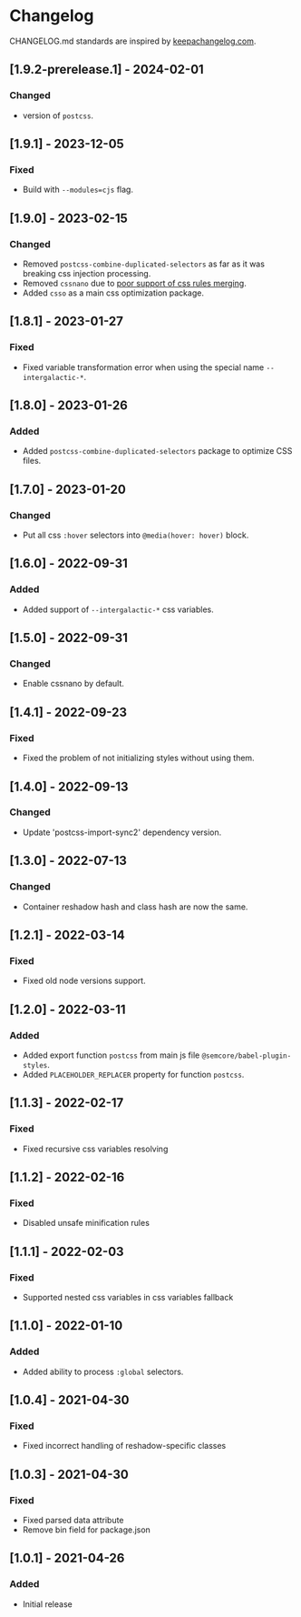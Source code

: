 # Changelog

CHANGELOG.md standards are inspired by [keepachangelog.com](https://keepachangelog.com/en/1.0.0/).

## [1.9.2-prerelease.1] - 2024-02-01

### Changed

- version of `postcss`.

## [1.9.1] - 2023-12-05

### Fixed

- Build with `--modules=cjs` flag.

## [1.9.0] - 2023-02-15

### Changed

- Removed `postcss-combine-duplicated-selectors` as far as it was breaking css injection processing.
- Removed `cssnano` due to [poor support of css rules merging](https://github.com/cssnano/cssnano/issues/805).
- Added `csso` as a main css optimization package.

## [1.8.1] - 2023-01-27

### Fixed

- Fixed variable transformation error when using the special name `--intergalactic-*`.

## [1.8.0] - 2023-01-26

### Added

- Added `postcss-combine-duplicated-selectors` package to optimize CSS files.

## [1.7.0] - 2023-01-20

### Changed

- Put all css `:hover` selectors into `@media(hover: hover)` block.

## [1.6.0] - 2022-09-31

### Added

- Added support of `--intergalactic-*` css variables.

## [1.5.0] - 2022-09-31

### Changed

- Enable cssnano by default.

## [1.4.1] - 2022-09-23

### Fixed

- Fixed the problem of not initializing styles without using them.

## [1.4.0] - 2022-09-13

### Changed

- Update 'postcss-import-sync2' dependency version.

## [1.3.0] - 2022-07-13

### Changed

- Container reshadow hash and class hash are now the same.

## [1.2.1] - 2022-03-14

### Fixed

- Fixed old node versions support.

## [1.2.0] - 2022-03-11

### Added

- Added export function `postcss` from main js file `@semcore/babel-plugin-styles`.
- Added `PLACEHOLDER_REPLACER` property for function `postcss`.

## [1.1.3] - 2022-02-17

### Fixed

- Fixed recursive css variables resolving

## [1.1.2] - 2022-02-16

### Fixed

- Disabled unsafe minification rules

## [1.1.1] - 2022-02-03

### Fixed

- Supported nested css variables in css variables fallback

## [1.1.0] - 2022-01-10

### Added

- Added ability to process `:global` selectors.

## [1.0.4] - 2021-04-30

### Fixed

- Fixed incorrect handling of reshadow-specific classes

## [1.0.3] - 2021-04-30

### Fixed

- Fixed parsed data attribute
- Remove bin field for package.json

## [1.0.1] - 2021-04-26

### Added

- Initial release
